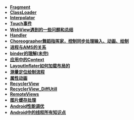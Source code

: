 - **[Fragment](fragment.md)**
- **[ClassLoader](classloader.md)**
- **[Interpolator](interpolator.md)**
- **[Touch事件](TouchEvent.md)**
- **[WebView遇到的一些问题和总结](webView.md)**
- **[Handler](handler.md)**
- **[Choreographer舞蹈指挥家，控制同步处理输入、动画、绘制](choreographer.md)**
- **[进程与AMS的关系](ams.md)**
- **[binder的理解(未完)](binder.md)**
- **[应用中的Context](context.md)**
- **[LayoutInflater如何加载布局的](layoutinflater.md)**
- **[测量定位绘制流程](measure_layout_draw.md)**
- **[属性动画](objectanimator.md)**
- **[RecyclerView](recyclerview.md)**
- **[RecyclerView_DiffUtill](recyclerview_diffutil.md)**
- **[RemoteViews](remoteviews.md)**
- **[图片缓存处理](image.md)**
- **[Android性能调优](performance.md)**
- **[Android中的线程所有知识点](android_thread.md)**